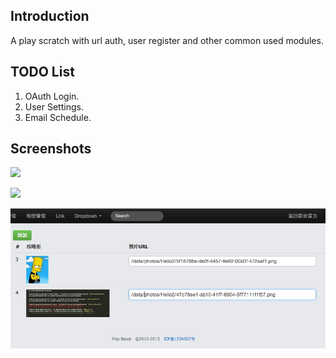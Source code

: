 ## Introduction
A play scratch with url auth, user register and other common used modules.

## TODO List
1. OAuth Login.
2. User Settings.
3. Email Schedule.

## Screenshots
![](1.png)

![](2.png)

![](3.png)
